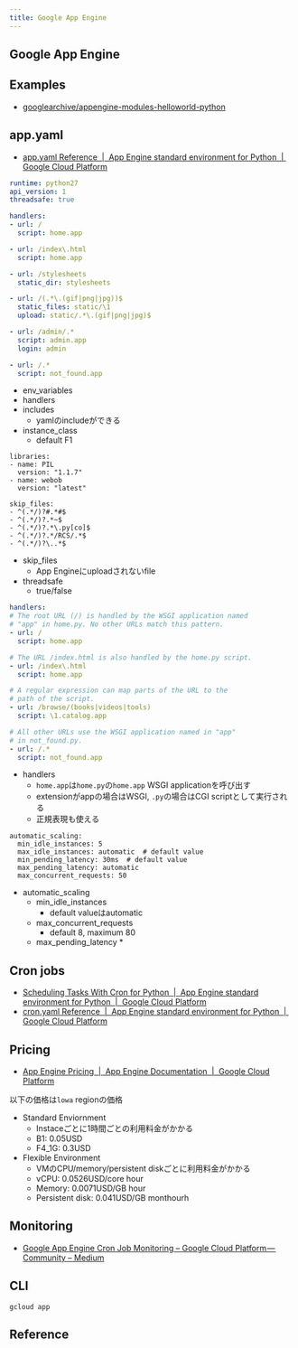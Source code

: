 ```yaml
---
title: Google App Engine
---
```


## Google App Engine


## Examples
* [googlearchive/appengine-modules-helloworld-python](https://github.com/googlearchive/appengine-modules-helloworld-python)

## app.yaml
* [app.yaml Reference  |  App Engine standard environment for Python  |  Google Cloud Platform](https://cloud.google.com/appengine/docs/standard/python/config/appref)

```yaml
runtime: python27
api_version: 1
threadsafe: true

handlers:
- url: /
  script: home.app

- url: /index\.html
  script: home.app

- url: /stylesheets
  static_dir: stylesheets

- url: /(.*\.(gif|png|jpg))$
  static_files: static/\1
  upload: static/.*\.(gif|png|jpg)$

- url: /admin/.*
  script: admin.app
  login: admin

- url: /.*
  script: not_found.app
```

* env_variables
* handlers
* includes
    * yamlのincludeができる
* instance_class
    * default F1

```
libraries:
- name: PIL
  version: "1.1.7"
- name: webob
  version: "latest"
```

```
skip_files:
- ^(.*/)?#.*#$
- ^(.*/)?.*~$
- ^(.*/)?.*\.py[co]$
- ^(.*/)?.*/RCS/.*$
- ^(.*/)?\..*$
```

* skip_files
    * App Engineにuploadされないfile
* threadsafe
    * true/false


```yaml
handlers:
# The root URL (/) is handled by the WSGI application named
# "app" in home.py. No other URLs match this pattern.
- url: /
  script: home.app

# The URL /index.html is also handled by the home.py script.
- url: /index\.html
  script: home.app

# A regular expression can map parts of the URL to the
# path of the script.
- url: /browse/(books|videos|tools)
  script: \1.catalog.app

# All other URLs use the WSGI application named in "app"
# in not_found.py.
- url: /.*
  script: not_found.app
```

* handlers
    * `home.app`は`home.py`の`home.app` WSGI applicationを呼び出す
    * extensionがappの場合はWSGI, `.py`の場合はCGI scriptとして実行される
    * 正規表現も使える

```
automatic_scaling:
  min_idle_instances: 5
  max_idle_instances: automatic  # default value
  min_pending_latency: 30ms  # default value
  max_pending_latency: automatic
  max_concurrent_requests: 50
```

* automatic_scaling
    * min_idle_instances
        * default valueはautomatic
    * max_concurrent_requests
        * default 8, maximum 80
    * max_pending_latency
        * 


## Cron jobs
* [Scheduling Tasks With Cron for Python  |  App Engine standard environment for Python  |  Google Cloud Platform](https://cloud.google.com/appengine/docs/standard/python/config/cron)
* [cron.yaml Reference  |  App Engine standard environment for Python  |  Google Cloud Platform](https://cloud.google.com/appengine/docs/standard/python/config/cronref)

## Pricing
* [App Engine Pricing  |  App Engine Documentation  |  Google Cloud Platform](https://cloud.google.com/appengine/pricing)

以下の価格は`lowa` regionの価格

* Standard Enviornment
    * Instaceごとに1時間ごとの利用料金がかかる
    * B1: 0.05USD
    * F4_1G: 0.3USD
* Flexible Environment
    * VMのCPU/memory/persistent diskごとに利用料金がかかる
    * vCPU: 0.0526USD/core hour
    * Memory: 0.0071USD/GB hour
    * Persistent disk: 0.041USD/GB monthourh


## Monitoring
* [Google App Engine Cron Job Monitoring – Google Cloud Platform — Community – Medium](https://medium.com/google-cloud/google-app-engine-cron-job-monitoring-bbf5c2ed6ca3)

## CLI

```
gcloud app 
```


## Reference

